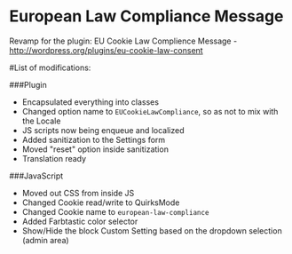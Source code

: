 European Law Compliance Message
===============================

Revamp for the plugin: EU Cookie Law Complience Message - http://wordpress.org/plugins/eu-cookie-law-consent

#List of modifications:

###Plugin

 - Encapsulated everything into classes
 - Changed option name to `EUCookieLawCompliance`, so as not to mix with the Locale
 - JS scripts now being enqueue and localized
 - Added sanitization to the Settings form
 - Moved "reset" option inside sanitization
 - Translation ready

###JavaScript

 - Moved out CSS from inside JS
 - Changed Cookie read/write to QuirksMode
 - Changed Cookie name to `european-law-compliance`
 - Added Farbtastic color selector
 - Show/Hide the block Custom Setting based on the dropdown selection (admin area)
